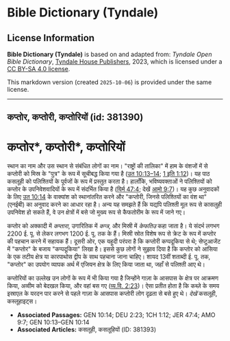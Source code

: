 # Bible Dictionary (Tyndale)

## License Information

**Bible Dictionary (Tyndale)** is based on and adapted from: _Tyndale Open Bible Dictionary_, [Tyndale House Publishers](https://tyndaleopenresources.com/), 2023, which is licensed under a [CC BY-SA 4.0 license](https://creativecommons.org/licenses/by-sa/4.0/legalcode.en).

This markdown version (created `2025-10-06`) is provided under the same license.



--------------------------------

## कप्तोर, कप्तोरी, कप्तोरियों (id: 381390)

कप्तोर\*, कप्तोरी\*, कप्तोरियों
===============================

स्थान का नाम और उस स्थान से संबंधित लोगों का नाम। "राष्ट्रों की तालिका" में हाम के वंशजों में से कप्तोरी को मिस्र के "पुत्र" के रूप में सूचीबद्ध किया गया है ([उत 10:13–14](https://ref.ly/Gen10:13-Gen10:14); [1 इति 1:12](https://ref.ly/1Chr1:12))। यह पाठ कसलूही को पलिश्तियों के पूर्वजों के रूप में प्रस्तुत करता है। हालाँकि, भविष्यवक्ताओं ने पलिश्तियों को कप्तोर के उपनिवेशवादियों के रूप में संदर्भित किया है ([यिर्म 47:4](https://ref.ly/Jer47:4); देखें [आमो 9:7](https://ref.ly/Amos9:7))। यह कुछ अनुवादकों के लिए [उत 10:14](https://ref.ly/Gen10:14) के वाक्यांश को स्थानांतरित करने और "कप्तोरी, जिनसे पलिश्तियों का वंश था" (एनईबी) का अनुवाद करने का आधार रहा है। अन्य यह समझते हैं कि यद्यपि पलिश्ती मूल रूप से कासलुही उपनिवेश हो सकते हैं, वे उन क्षेत्रों में बसे जो मुख्य रूप से कैफतोरीम के रूप में जाने गए।

कप्तोर को अक्कादी में *कप्तारा*, उगारितिक में *कप्त्र*, और मिस्री में *केफतिउ* कहा जाता है। ये संदर्भ लगभग 2200 ई. पू. से लेकर लगभग 1200 ई. पू. तक के हैं। मिस्री स्रोत विशेष रूप से क्रेट के रूप में कप्तोर की पहचान करने में सहायक हैं। दूसरी ओर, एक यहूदी परंपरा है कि कप्तोरी कप्पदूकिया से थे; सेप्टुआजेंट में "कप्तोर" के बजाय "कप्पदूकिया" लिखा है। इससे कुछ लोगों ने सुझाव दिया है कि कप्तोर को आसिया के एक तटीय क्षेत्र या कारपाथोस द्वीप के साथ पहचाना जाना चाहिए। शायद 13वीं शताब्दी ई. पू. तक, "कप्तोर" का उपयोग व्यापक अर्थ में एजियन क्षेत्र के लिए किया जाता था, जहाँ से पलिश्ती आए थे।

कप्तोरियों का उल्लेख उन लोगों के रूप में भी किया गया है जिन्होंने गाज़ा के आसपास के क्षेत्र पर आक्रमण किया, अव्वीम को बेदखल किया, और वहां बस गए ([व्य.वि. 2:23](https://ref.ly/Deut2:23))। ऐसा प्रतीत होता है कि कब्ज़े के समय इस्राएल के यरदन पार करने से पहले गाज़ा के आसपास कप्तोरी लोग दृढ़ता से बसे हुए थे। *देखें*  कसलूही, कस्लूहाइट्स।

* **Associated Passages:** GEN 10:14; DEU 2:23; 1CH 1:12; JER 47:4; AMO 9:7; GEN 10:13–GEN 10:14
* **Associated Articles:** कसलूही, कसलूहियों (ID: 381393)

